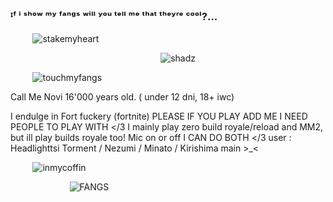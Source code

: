 ### ᴵᶠ ⁱ ˢʰᵒʷ ᵐʸ ᶠᵃⁿᵍˢ ʷⁱˡˡ ʸᵒᵘ ᵗᵉˡˡ ᵐᵉ ᵗʰᵃᵗ ᵗʰᵉʸʳᵉ ᶜᵒᵒˡ?...

‎ ‎ ‎ ‎ ‎‎ ‎ ‎ ‎‎ ‎ ![stakemyheart](https://iili.io/2nvOMbI.md.webp)


‎ ‎ ‎ ‎ ‎‎ ‎ ‎
 ‎ ‎‎ ‎ ‎ ‎‎  ‎ ‎ ‎ ‎‎ ‎‎‎ ‎ ‎ ‎‎ ‎ ‎ ‎ ‎‎ ‎ ‎ ‎‎  ‎ ‎ ‎‎ ‎‎‎ ‎ ‎ ‎‎ ‎ ‎ ‎ ‎ ‎ ‎‎ ‎‎‎ ‎ ‎ ‎‎ ‎ ‎ ‎ ‎‎ ‎ ‎ ‎‎  ‎ ‎ ‎ ‎‎ ‎‎‎ ‎ ‎ ‎‎ ‎ ‎ ![shadz](https://images-ext-1.discordapp.net/external/v7mBcVvPOhb51xHyQCL-3EySJSn58lXVsHHWI0VIXbM/%3Ftoken%3DeyJ0eXAiOiJKV1QiLCJhbGciOiJIUzI1NiJ9.eyJzdWIiOiJ1cm46YXBwOjdlMGQxODg5ODIyNjQzNzNhNWYwZDQxNWVhMGQyNmUwIiwiaXNzIjoidXJuOmFwcDo3ZTBkMTg4OTgyMjY0MzczYTVmMGQ0MTVlYTBkMjZlMCIsIm9iaiI6W1t7InBhdGgiOiJcL2ZcL2MxOWY5MjI4LWIwYzItNDZlMi1iNjdiLTFlYmY0MDIwNGUwM1wvZDNjZmZkYi05OGFiNzEzOC1mMDE3LTRiNmItYWViMi1kZTUzZTM4ZTFjOGMuZ2lmIn1dXSwiYXVkIjpbInVybjpzZXJ2aWNlOmZpbGUuZG93bmxvYWQiXX0.e2Mk_CLK7rKZorhrfe9Kz7gYlgzLjyksqyxk_6lTGoA/https/images-wixmp-ed30a86b8c4ca887773594c2.wixmp.com/f/c19f9228-b0c2-46e2-b67b-1ebf40204e03/d3cffdb-98ab7138-f017-4b6b-aeb2-de53e38e1c8c.gif?width=75&height=75)



 
  

‎ ‎ ‎ ‎ ‎‎ ‎ ‎ ‎‎ ‎ ![touchmyfangs](https://iili.io/2nvk1tI.md.webp)

Call Me Novi 
 16'000 years old. ( under 12 dni, 18+ iwc)

 
 I endulge in Fort fuckery (fortnite) PLEASE IF YOU PLAY ADD ME I NEED PEOPLE TO PLAY WITH </3 
     I mainly play zero build royale/reload and MM2, but ill play builds royale too! 
 Mic on or off I CAN DO BOTH </3 
     user : Headlighttsi 
 Torment / Nezumi / Minato / Kirishima main >_<

‎ ‎ ‎ ‎ ‎‎ ‎ ‎ ‎‎ ‎   ![inmycoffin](https://iili.io/2nvvafe.webp)

 ‎ ‎ ‎‎ ‎ ‎ ‎‎ ‎ ‎ ‎‎ ‎ ‎‎ ‎ ‎ ‎ ‎‎ ‎ ‎ ‎‎ ‎‎ ‎ ‎ ‎ ‎‎ ‎  ![FANGS](https://iili.io/2nvDog4.md.gif)

 ‎ ‎ ‎‎ ‎ ‎ ‎‎ ‎ ‎ ‎‎ ‎ ‎‎ ‎ ‎ ‎ ‎‎ ‎ ‎ ‎‎ ‎‎ ‎ ‎ ‎‎  ‎ ‎ ‎ ‎‎ ‎‎‎  ‎ ‎ ‎‎ ‎ ‎‎ ‎ ‎ ‎‎  ‎ ‎ ‎ ‎‎ ‎‎‎ ‎ ‎ ‎‎ 


 
   


  
                         
  
   
